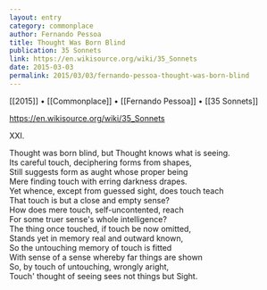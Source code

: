```yaml
---
layout: entry
category: commonplace
author: Fernando Pessoa
title: Thought Was Born Blind
publication: 35 Sonnets
link: https://en.wikisource.org/wiki/35_Sonnets
date: 2015-03-03
permalink: 2015/03/03/fernando-pessoa-thought-was-born-blind
---
```


[[2015]] • [[Commonplace]] • [[Fernando Pessoa]] • [[35 Sonnets]]

https://en.wikisource.org/wiki/35_Sonnets

XXI. 

Thought was born blind, but Thought knows what is seeing.
<br>Its careful touch, deciphering forms from shapes,
<br>Still suggests form as aught whose proper being
<br>Mere finding touch with erring darkness drapes.
<br>Yet whence, except from guessed sight, does touch teach
<br>That touch is but a close and empty sense?
<br>How does mere touch, self-uncontented, reach
<br>For some truer sense's whole intelligence?
<br>The thing once touched, if touch be now omitted,
<br>Stands yet in memory real and outward known,
<br>So the untouching memory of touch is fitted
<br>With sense of a sense whereby far things are shown
<br>So, by touch of untouching, wrongly aright,
<br>Touch' thought of seeing sees not things but Sight. 